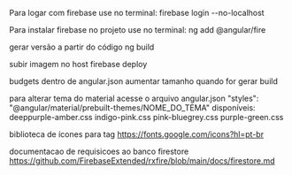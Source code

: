 Para logar com firebase use no terminal:
firebase login --no-localhost

Para instalar firebase no projeto use no terminal:
ng add @angular/fire

gerar versão a partir do código
ng build

subir imagem no host
firebase deploy

budgets
dentro de angular.json aumentar tamanho quando for gerar build

para alterar tema do material acesse o arquivo angular.json
"styles":
              "@angular/material/prebuilt-themes/NOME_DO_TEMA"
disponíveis:
deeppurple-amber.css
indigo-pink.css
pink-bluegrey.css
purple-green.css

biblioteca de ícones para tag <mat-icon>
https://fonts.google.com/icons?hl=pt-br

documentacao de requisicoes ao banco firestore
https://github.com/FirebaseExtended/rxfire/blob/main/docs/firestore.md
